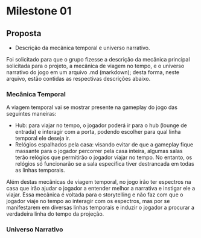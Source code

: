 # Milestone 01
## Proposta
- Descrição da mecânica temporal e universo narrativo. <br>

Foi solicitado para que o grupo fizesse a descrição da mecânica principal solicitada para o projeto, a mecânica de viagem no tempo, e o universo narrativo do jogo em um arquivo .md (markdown); desta forma, neste arquivo, estão contidas as respectivas descrições abaixo.

### Mecânica Temporal
A viagem temporal vai se mostrar presente na gameplay do jogo das seguintes maneiras:
- Hub: para viajar no tempo, o jogador poderá ir para o hub (lounge de entrada) e interagir com a porta, podendo escolher para qual linha temporal ele deseja ir.
- Relógios espalhados pela casa: visando evitar de que a gameplay fique massante para o jogador percorrer pela casa inteira, algumas salas terão relógios que permitirão o jogador viajar no tempo. No entanto, os relógios só funcionarão se a sala específica tiver destrancada em todas as linhas temporais. <br>

Além destas mecânicas de viagem temporal, no jogo irão ter espectros na casa que irão ajudar o jogador a entender melhor a narrativa e instigar ele a viajar. Essa mecânica é voltada para o storytelling e não faz com que o jogador viaje no tempo ao interagir com os espectros, mas por se manifestarem em diversas linhas temporais e induzir o jogador a procurar a verdadeira linha do tempo da projeção.

### Universo Narrativo